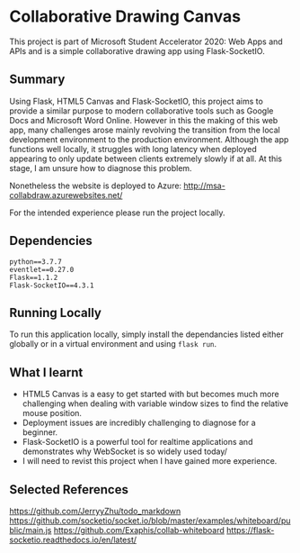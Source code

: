 # Collaborative Drawing Canvas
This project is part of Microsoft Student Accelerator 2020: Web Apps and APIs and is a simple collaborative drawing app using Flask-SocketIO.

## Summary
Using Flask, HTML5 Canvas and Flask-SocketIO, this project aims to provide a similar purpose to modern collaborative tools such as Google Docs and Microsoft Word Online. However in this the making of this web app, many challenges arose mainly revolving the transition from the local development environment to the production environment. Although the app functions well locally, it struggles with long latency when deployed appearing to only update between clients extremely slowly if at all. At this stage, I am unsure how to diagnose this problem.

Nonetheless the website is deployed to Azure: http://msa-collabdraw.azurewebsites.net/ 

For the intended experience please run the project locally.

## Dependencies
    python==3.7.7
    eventlet==0.27.0
    Flask==1.1.2
    Flask-SocketIO==4.3.1

## Running Locally
To run this application locally, simply install the dependancies listed either globally or in a virtual environment and using `flask run`.

## What I learnt
- HTML5 Canvas is a easy to get started with but becomes much more challenging when dealing with variable window sizes to find the relative mouse position.
- Deployment issues are incredibly challenging to diagnose for a beginner.
- Flask-SocketIO is a powerful tool for realtime applications and demonstrates why WebSocket is so widely used today/
- I will need to revist this project when I have gained more experience.

## Selected References
https://github.com/JerryyZhu/todo_markdown
https://github.com/socketio/socket.io/blob/master/examples/whiteboard/public/main.js
https://github.com/Exaphis/collab-whiteboard
https://flask-socketio.readthedocs.io/en/latest/

